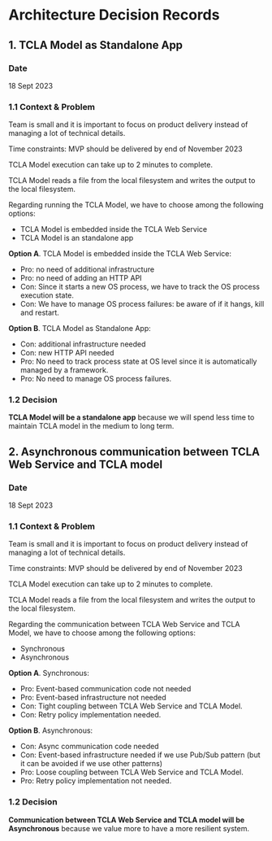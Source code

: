 # Architecture Decision Records

## 1. TCLA Model as Standalone App

### Date

18 Sept 2023

### 1.1 Context & Problem

Team is small and it is important to focus on product delivery instead of managing a lot of technical details.

Time constraints: MVP should be delivered by end of November 2023

TCLA Model execution can take up to 2 minutes to complete.

TCLA Model reads a file from the local filesystem and writes the output to the local filesystem.

Regarding running the TCLA Model, we have to choose among the following options:
- TCLA Model is embedded inside the TCLA Web Service
- TCLA Model is an standalone app

**Option A**. TCLA Model is embedded inside the TCLA Web Service:
- Pro: no need of additional infrastructure
- Pro: no need of adding an HTTP API
- Con: Since it starts a new OS process, we have to track the OS process execution state.
- Con: We have to manage OS process failures: be aware of if it hangs, kill and restart.

**Option B**. TCLA Model as Standalone App:
- Con: additional infrastructure needed
- Con: new HTTP API needed
- Pro: No need to track process state at OS level since it is automatically managed by a framework.
- Pro: No need to manage OS process failures.

### 1.2 Decision

**TCLA Model will be a standalone app** because we will spend less time to maintain TCLA model in the medium to long term.

## 2. Asynchronous communication between TCLA Web Service and TCLA model

### Date

18 Sept 2023

### 1.1 Context & Problem

Team is small and it is important to focus on product delivery instead of managing a lot of technical details.

Time constraints: MVP should be delivered by end of November 2023

TCLA Model execution can take up to 2 minutes to complete.

TCLA Model reads a file from the local filesystem and writes the output to the local filesystem.

Regarding the communication between TCLA Web Service and TCLA Model, we have to choose among the following options:
- Synchronous
- Asynchronous

**Option A**. Synchronous:
- Pro: Event-based communication code not needed
- Pro: Event-based infrastructure not needed
- Con: Tight coupling between TCLA Web Service and TCLA Model.
- Con: Retry policy implementation needed.

**Option B**. Asynchronous:
- Con: Async communication code needed
- Con: Event-based infrastructure needed if we use Pub/Sub pattern (but it can be avoided if we use other patterns)
- Pro: Loose coupling between TCLA Web Service and TCLA Model.
- Pro: Retry policy implementation not needed.

### 1.2 Decision

**Communication between TCLA Web Service and TCLA model will be Asynchronous** because we value more to have a more resilient system.

